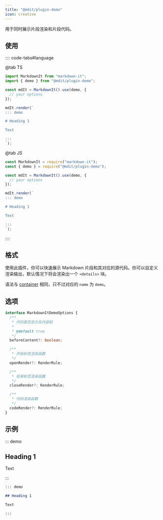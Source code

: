 ```yaml
---
title: "@mdit/plugin-demo"
icon: creative
---
```


用于同时展示片段渲染和片段代码。

<!-- more -->

## 使用

:::: code-tabs#language

@tab TS

```ts
import MarkdownIt from "markdown-it";
import { demo } from "@mdit/plugin-demo";

const mdIt = MarkdownIt().use(demo, {
  // your options
});

mdIt.render(`
::: demo

# Heading 1

Text

:::
`);
```

@tab JS

```js
const MarkdownIt = require("markdown-it");
const { demo } = require("@mdit/plugin-demo");

const mdIt = MarkdownIt().use(demo, {
  // your options
});

mdIt.render(`
::: demo

# Heading 1

Text

:::
`);
```

::::

## 格式

使用此插件，你可以快速展示 Markdown 片段和其对应的源代码。你可以自定义渲染输出，默认情况下将会渲染出一个 `<details>` 块。

语法与 [container](./container.md) 相同，只不过对应的 `name` 为 `demo`。

## 选项

```ts
interface MarkdownItDemoOptions {
  /**
   * 代码是否显示在内容前
   *
   * @default true
   */
  beforeContent?: boolean;

  /**
   * 开始标签渲染函数
   */
  openRender?: RenderRule;

  /**
   * 结束标签渲染函数
   */
  closeRender?: RenderRule;

  /**
   * 代码渲染函数
   */
  codeRender?: RenderRule;
}
```

## 示例

::: demo

## Heading 1

Text

:::

```md
::: demo

## Heading 1

Text

:::
```
